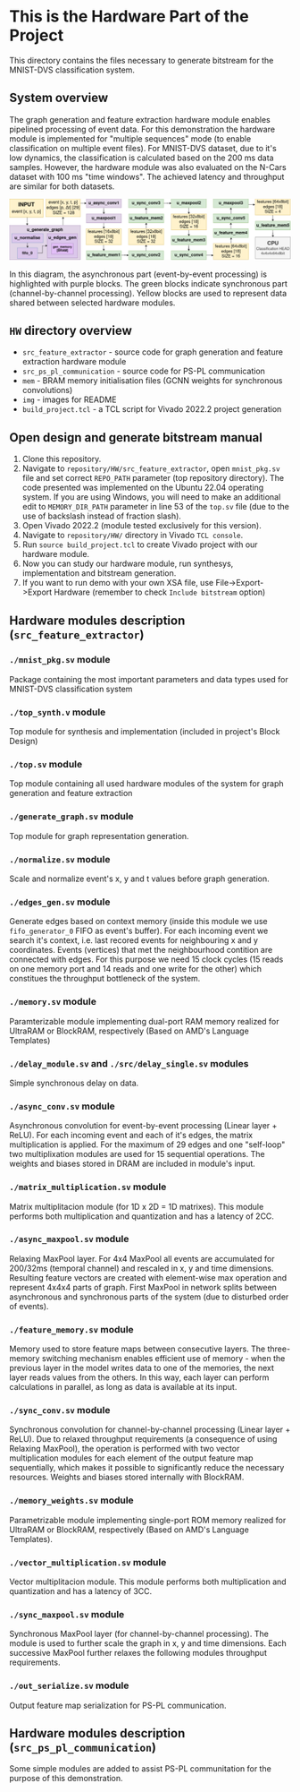 # This is the Hardware Part of the Project

This directory contains the files necessary to generate bitstream for the MNIST-DVS classification system. 

## System overview

The graph generation and feature extraction hardware module enables pipelined processing of event data. For this demonstration the hardware module is implemented for "multiple sequences" mode (to enable classification on multiple event files). For MNIST-DVS dataset, due to it's low dynamics, the classification is calculated based on the 200 ms data samples. However, the hardware module was also evaluated on the N-Cars dataset with 100 ms "time windows". The achieved latency and throughput are similar for both datasets.

![Diagram](img/Diagram.png)

In this diagram, the asynchronous part (event-by-event processing) is highlighted with purple blocks. The green blocks indicate synchronous part (channel-by-channel processing). Yellow blocks are used to represent data shared between selected hardware modules. 

## `HW` directory overview

- `src_feature_extractor` - source code for graph generation and feature extraction hardware module
- `src_ps_pl_communication` - source code for PS-PL communication
- `mem` - BRAM memory initialisation files (GCNN weights for synchronous convolutions)
- `img` - images for README
- `build_project.tcl` - a TCL script for Vivado 2022.2 project generation

## Open design and generate bitstream manual

1. Clone this repository.
2. Navigate to `repository/HW/src_feature_extractor`, open `mnist_pkg.sv` file and set correct `REPO_PATH` parameter (top repository directory). The code presented was implemented on the Ubuntu 22.04 operating system. If you are using Windows, you will need to make an additional edit to `MEMORY_DIR_PATH` parameter in line 53 of the `top.sv` file (due to the use of backslash instead of fraction slash).
2. Open Vivado 2022.2 (module tested exclusively for this version).
3. Navigate to `repository/HW/` directory in Vivado `TCL console`.
4. Run `source build_project.tcl` to create Vivado project with our hardware module.
5. Now you can study our hardware module, run synthesys, implementation and bitstream generation.
6. If you want to run demo with your own XSA file, use File->Export->Export Hardware (remember to check `Include bitstream` option)

## Hardware modules description (`src_feature_extractor`)

### `./mnist_pkg.sv` module

Package containing the most important parameters and data types used for MNIST-DVS classification system

### `./top_synth.v` module

Top module for synthesis and implementation (included in project's Block Design)

### `./top.sv` module

Top module containing all used hardware modules of the system for graph generation and feature extraction

### `./generate_graph.sv` module

Top module for graph representation generation.

### `./normalize.sv` module

Scale and normalize event's x, y and t values before graph generation.

### `./edges_gen.sv` module

Generate edges based on context memory (inside this module we use `fifo_generator_0` FIFO as event's buffer). For each incoming event we search it's context, i.e. last recored events for neighbouring x and y coordinates. Events (vertices) that met the neighbourhood contition are connected with edges. For this purpose we need 15 clock cycles (15 reads on one memory port and 14 reads and one write for the other) which constitues the throughput bottleneck of the system. 

### `./memory.sv` module

Paramterizable module implementing dual-port RAM memory realized for UltraRAM or BlockRAM, respectively (Based on AMD's Language Templates)

### `./delay_module.sv` and `./src/delay_single.sv` modules

Simple synchronous delay on data. 

### `./async_conv.sv` module

Asynchronous convolution for event-by-event processing (Linear layer + ReLU). For each incoming event and each of it's edges, the matrix multiplication is applied. For the maximum of 29 edges and one "self-loop" two multiplixation modules are used for 15 sequential operations. The weights and biases stored in DRAM are included in module's input. 

### `./matrix_multiplication.sv` module

Matrix multiplitacion module (for 1D x 2D = 1D matrixes). This module performs both multiplication and quantization and has a latency of 2CC. 

### `./async_maxpool.sv` module

Relaxing MaxPool layer. For 4x4 MaxPool all events are accumulated for 200/32ms (temporal channel) and rescaled in x, y and time dimensions. Resulting feature vectors are created with element-wise max operation and represent 4x4x4 parts of graph. First MaxPool in network splits between asynchronous and synchronous parts of the system (due to disturbed order of events).

### `./feature_memory.sv` module

Memory used to store feature maps between consecutive layers. The three-memory switching mechanism enables efficient use of memory - when the previous layer in the model writes data to one of the memories, the next layer reads values from the others. In this way, each layer can perform calculations in parallel, as long as data is available at its input.

### `./sync_conv.sv` module

Synchronous convolution for channel-by-channel processing (Linear layer + ReLU). Due to relaxed throughput requirements (a consequence of using Relaxing MaxPool), the operation is performed with two vector multiplication modules for each element of the output feature map sequentially, which makes it possible to significantly reduce the necessary resources. Weights and biases stored internally with BlockRAM. 

### `./memory_weights.sv` module

Parametrizable module implementing single-port ROM memory realized for UltraRAM or BlockRAM, respectively (Based on AMD's Language Templates).

### `./vector_multiplication.sv` module

Vector multiplitacion module. This module performs both multiplication and quantization and has a latency of 3CC.

### `./sync_maxpool.sv` module

Synchronous MaxPool layer (for channel-by-channel processing). The module is used to further scale the graph in x, y and time dimensions. Each successive MaxPool further relaxes the following modules throughput requirements. 

### `./out_serialize.sv` module

Output feature map serialization for PS-PL communication.

## Hardware modules description (`src_ps_pl_communication`)

Some simple modules are added to assist PS-PL communitation for the purpose of this demonstration.
